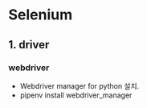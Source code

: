 # Selenium

## 1. driver

### webdriver

- Webdriver manager for python 설치.
- pipenv install webdriver_manager
